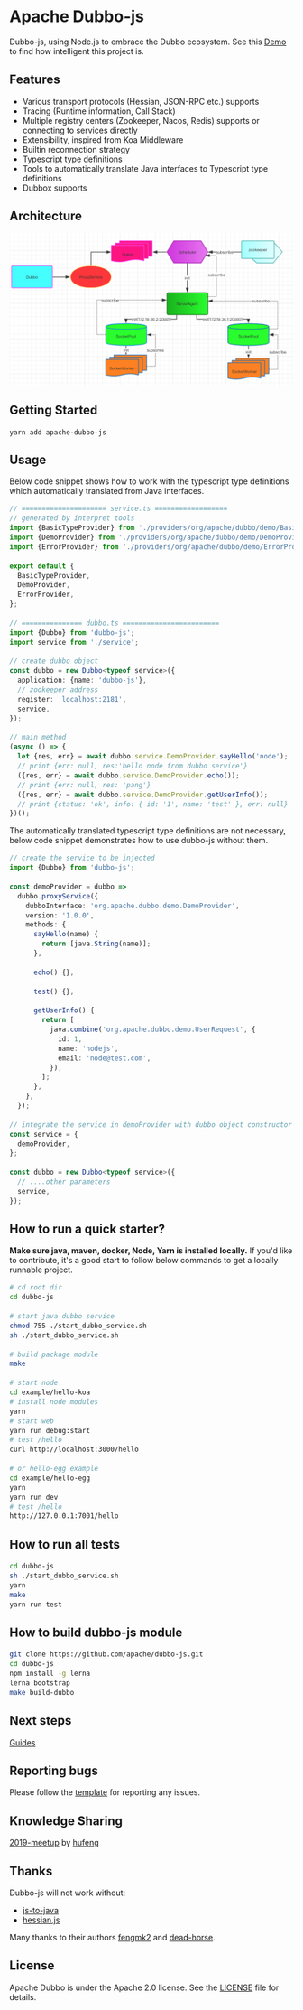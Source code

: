 # Apache Dubbo-js

Dubbo-js, using Node.js to embrace the Dubbo ecosystem. See this [Demo](https://github.com/apache/dubbo-js) to find how intelligent this project is.

## Features

- Various transport protocols (Hessian, JSON-RPC etc.) supports
- Tracing (Runtime information, Call Stack)
- Multiple registry centers (Zookeeper, Nacos, Redis) supports or connecting to services directly
- Extensibility, inspired from Koa Middleware
- Builtin reconnection strategy
- Typescript type definitions
- Tools to automatically translate Java interfaces to Typescript type definitions
- Dubbox supports

## Architecture

<img src="docs/arch.png" width="680" />

## Getting Started

```
yarn add apache-dubbo-js
```

## Usage

Below code snippet shows how to work with the typescript type definitions which automatically translated from Java interfaces.

```typescript
// ===================== service.ts ==================
// generated by interpret tools
import {BasicTypeProvider} from './providers/org/apache/dubbo/demo/BasicTypeProvider';
import {DemoProvider} from './providers/org/apache/dubbo/demo/DemoProvider';
import {ErrorProvider} from './providers/org/apache/dubbo/demo/ErrorProvider';

export default {
  BasicTypeProvider,
  DemoProvider,
  ErrorProvider,
};

// =============== dubbo.ts ========================
import {Dubbo} from 'dubbo-js';
import service from './service';

// create dubbo object
const dubbo = new Dubbo<typeof service>({
  application: {name: 'dubbo-js'},
  // zookeeper address
  register: 'localhost:2181',
  service,
});

// main method
(async () => {
  let {res, err} = await dubbo.service.DemoProvider.sayHello('node');
  // print {err: null, res:'hello node from dubbo service'}
  ({res, err} = await dubbo.service.DemoProvider.echo());
  // print {err: null, res: 'pang'}
  ({res, err} = await dubbo.service.DemoProvider.getUserInfo());
  // print {status: 'ok', info: { id: '1', name: 'test' }, err: null}
})();
```

The automatically translated typescript type definitions are not necessary, below code snippet demonstrates how to use dubbo-js without them.

```typescript
// create the service to be injected
import {Dubbo} from 'dubbo-js';

const demoProvider = dubbo =>
  dubbo.proxyService({
    dubboInterface: 'org.apache.dubbo.demo.DemoProvider',
    version: '1.0.0',
    methods: {
      sayHello(name) {
        return [java.String(name)];
      },

      echo() {},

      test() {},

      getUserInfo() {
        return [
          java.combine('org.apache.dubbo.demo.UserRequest', {
            id: 1,
            name: 'nodejs',
            email: 'node@test.com',
          }),
        ];
      },
    },
  });

// integrate the service in demoProvider with dubbo object constructor
const service = {
  demoProvider,
};

const dubbo = new Dubbo<typeof service>({
  // ....other parameters
  service,
});
```

## How to run a quick starter?

**Make sure java, maven, docker, Node, Yarn is installed locally.**
If you'd like to contribute, it's a good start to follow below commands to get a locally runnable project.

```sh
# cd root dir
cd dubbo-js

# start java dubbo service
chmod 755 ./start_dubbo_service.sh
sh ./start_dubbo_service.sh

# build package module
make

# start node
cd example/hello-koa
# install node modules
yarn
# start web
yarn run debug:start
# test /hello
curl http://localhost:3000/hello

# or hello-egg example
cd example/hello-egg
yarn
yarn run dev
# test /hello
http://127.0.0.1:7001/hello
```

## How to run all tests

```sh
cd dubbo-js
sh ./start_dubbo_service.sh
yarn
make
yarn run test
```

## How to build dubbo-js module

```sh
git clone https://github.com/apache/dubbo-js.git
cd dubbo-js
npm install -g lerna
lerna bootstrap
make build-dubbo
```

## Next steps

[Guides](/docs/README.md)

## Reporting bugs

Please follow the [template](https://github.com/apache/dubbo-js/issues/new?template=bug_report.md) for reporting any issues.

## Knowledge Sharing

[2019-meetup](https://github.com/dubbo/awesome-dubbo/blob/master/slides/meetup/201903%40nanjing/Dubbo2.js-from-0-to-1.pdf) by [hufeng](https://github.com/hufeng)

## Thanks

Dubbo-js will not work without:

- [js-to-java](https://github.com/node-modules/js-to-java)
- [hessian.js](https://github.com/node-modules/hessian.js)

Many thanks to their authors [fengmk2](https://github.com/fengmk2) and [dead-horse](https://github.com/dead-horse).

## License

Apache Dubbo is under the Apache 2.0 license. See the [LICENSE](/LICENSE) file for details.

